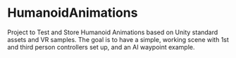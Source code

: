 # HumanoidAnimations
Project to Test and Store Humanoid Animations based on Unity standard assets and VR samples. The goal is to have a simple, working scene with 1st and third person controllers set up, and an AI waypoint example.
